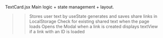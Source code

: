 TextCard.jsx
Main logic + state management + layout.

>> Stores user text by useState
>> generates and saves share links in LocalStorage
>> Check for existing shared text when the page loads
>> Opens the Modal when a link is created
>> displays textView if a link with an ID is loaded
